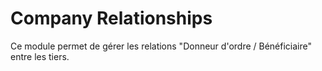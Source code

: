 Company Relationships
========================
Ce module permet de gérer les relations "Donneur d'ordre / Bénéficiaire" entre les tiers.
